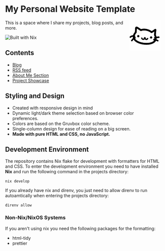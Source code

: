 <h1> My Personal Website Template </h1>

<p>
  <img align="right" height="100px" src="./IMG/kitty.png">
</p>
<p align="left">
  This is a space where I share my projects, blog posts, and more.
</p>
<img src="https://img.shields.io/static/v1?logo=nixos&logoColor=white&label=&message=Built%20with%20Nix&color=41439a" alt="Built with Nix">

## Contents
- [Blog](https://moskas.github.io/blog)
- [RSS feed](https://moskas.github.io/feed.xml)
- [About Me Section](https://moskas.github.io/about)
- [Project Showcase](https://moskas.github.io/projects)

## Styling and Design
- Created with responsive design in mind
- Dynamic light/dark theme selection based on browser color preferences.  
- Colors are based on the Gruvbox color scheme.  
- Single-column design for ease of reading on a big screen.
- **Made with pure HTML and CSS, no JavaScript.**

## Development Environment
The repository contains Nix flake for development with formatters for HTML and CSS.
To enter the development environment you need to have installed **Nix** and run the following command in the projects directory:
```shell
nix develop
```
If you already have nix and direnv, you just need to allow direnv to run autoamtically when entering the projects directory:
```shell
direnv allow
```
### Non-Nix/NixOS Systems
If you aren't using nix you need the following packages for the formatting:
- html-tidy
- prettier

